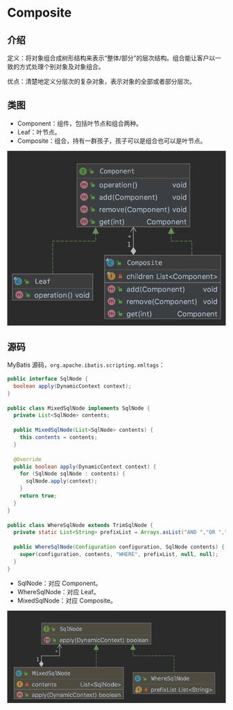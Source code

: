 # Composite

## 介绍

定义：将对象组合成树形结构来表示“整体/部分”的层次结构。组合能让客户以一致的方式处理个别对象及对象组合。

优点：清楚地定义分层次的复杂对象，表示对象的全部或者部分层次。

## 类图

* Component：组件，包括叶节点和组合两种。
* Leaf：叶节点。
* Composite：组合，持有一群孩子，孩子可以是组合也可以是叶节点。

![](../../.gitbook/assets/image%20%2872%29.png)

## 源码

MyBatis 源码，`org.apache.ibatis.scripting.xmltags`：

```java
public interface SqlNode {
  boolean apply(DynamicContext context);
}

public class MixedSqlNode implements SqlNode {
  private List<SqlNode> contents;

  public MixedSqlNode(List<SqlNode> contents) {
    this.contents = contents;
  }

  @Override
  public boolean apply(DynamicContext context) {
    for (SqlNode sqlNode : contents) {
      sqlNode.apply(context);
    }
    return true;
  }
}

public class WhereSqlNode extends TrimSqlNode {
  private static List<String> prefixList = Arrays.asList("AND ","OR ","AND\n", "OR\n", "AND\r", "OR\r", "AND\t", "OR\t");

  public WhereSqlNode(Configuration configuration, SqlNode contents) {
    super(configuration, contents, "WHERE", prefixList, null, null);
  }
}
```

* SqlNode：对应 Component。
* WhereSqlNode：对应 Leaf。
* MixedSqlNode：对应 Composite。

![](../../.gitbook/assets/image%20%28141%29.png)

